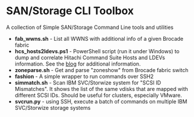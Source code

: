# SAN/Storage CLI Toolbox
A collection of Simple SAN/Storage Command Line tools and utilities

* **fab_wwns.sh** - List all WWNS with additional info of a given Brocade fabric
* **hcs_hosts2ldevs.ps1** - PowerShell script (run it under Windows) to dump and correlate Hitachi Command Suite Hosts and LDEVs information. See the [blog](https://mezzantrop.wordpress.com/2016/11/30/fetching-data-from-hitachi-command-suite-with-hicommandcli-and-powershell/) for additional information.
* **zoneparse.sh** - Get and parse "zoneshow" from Brocade fabric switch
* **fashion** - A simple wrapper to run commands over SSH2
* **simmatch.sh** - Scan IBM SVC/Storwize system for "SCSI ID Mismatches". It shows the list of the same vdisks that are mapped with different SCSI IDs. Should be useful for clusters, especially VMware.
* **svcrun.py** - using SSH, execute a batch of commands on multiple IBM SVC/Storwize storage systems
